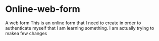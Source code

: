 # Online-web-form
A web form 
This is an online form that I need to create in order to authenticate myself that I am learning something.
I am actually trying to makea few changes
